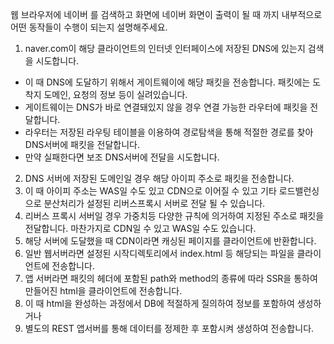 
 웹 브라우저에 네이버 를 검색하고 화면에 네이버 화면이 출력이 될 때 까지 내부적으로 어떤 동작들이 수행이 되는지 설명해주세요.


 1. naver.com이 해당 클라이언트의 인터넷 인터페이스에 저장된 DNS에 있는지 검색을 시도합니다.
 -  이 때 DNS에 도달하기 위해서 게이트웨이에 해당 패킷을 전송합니다. 패킷에는 도착지 도메인, 요청의 정보 등이 실려있습니다.
 -  게이트웨이는 DNS가 바로 연결돼있지 않을 경우 연결 가능한 라우터에 패킷을 전달합니다. 
 -  라우터는 저장된 라우팅 테이블을 이용하여 경로탐색을 통해 적절한 경로를 찾아 DNS서버에 패킷을 전달합니다.
 -  만약 실패한다면 보조 DNS서버에 전달을 시도합니다.
2. DNS 서버에 저장된 도메인일 경우 해당 아이피 주소로 패킷을 전송합니다.
3. 이 때 아이피 주소는 WAS일 수도 있고 CDN으로 이어질 수 있고 기타 로드밸런싱으로 분산처리가 설정된 리버스프록시 서버로 전달 될 수 있습니다.
4. 리버스 프록시 서버일 경우 가중치등 다양한 규칙에 의거하여 지정된 주소로 패킷을 전달합니다. 마찬가지로 CDN일 수 있고 WAS일 수도 있습니다.
5. 해당 서버에 도달했을 때 CDN이라면 캐싱된 페이지를 클라이언트에 반환합니다.
6. 일반 웹서버라면 설정된 시작디렉토리에서 index.html 등 해당되는 파일을 클라이언트에 전송합니다.
7. 앱 서버라면 패킷의 헤더에 포함된 path와 method의 종류에 따라 SSR을 통하여 만들어진 html을 클라이언트에 전송합니다.
8. 이 때 html을 완성하는 과정에서 DB에 적절하게 질의하여 정보를 포함하여 생성하거나
9. 별도의 REST 앱서버를 통해 데이터를 정제한 후 포함시켜 생성하여 전송합니다.
